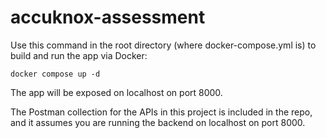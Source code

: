 # accuknox-assessment

Use this command in the root directory (where docker-compose.yml is) to build and run the app via Docker:

```
docker compose up -d
```

The app will be exposed on localhost on port 8000.

The Postman collection for the APIs in this project is included in the repo, and it assumes you are running the backend on localhost on port 8000.
